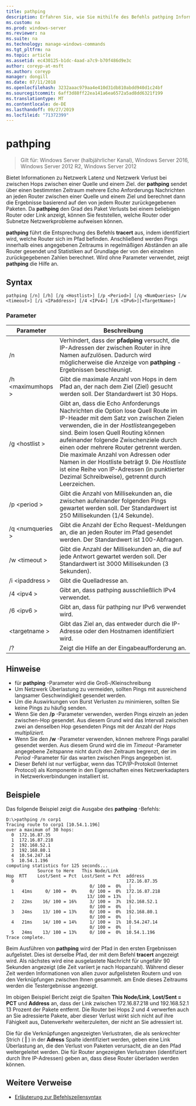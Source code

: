 ```yaml
---
title: pathping
description: Erfahren Sie, wie Sie mithilfe des Befehls pathping Informationen zur Netzwerk Latenz und zum Verlust von Daten erhalten.
ms.custom: na
ms.prod: windows-server
ms.reviewer: na
ms.suite: na
ms.technology: manage-windows-commands
ms.tgt_pltfrm: na
ms.topic: article
ms.assetid: ec430125-b1dc-4aad-a7c9-b70f486d9e3c
author: coreyp-at-msft
ms.author: coreyp
manager: dongill
ms.date: 07/11/2018
ms.openlocfilehash: 3232aaac979aa4e410d31db810abdd940d1c24bf
ms.sourcegitcommit: 6aff3d88ff22ea141a6ea6572a5ad8dd6321f199
ms.translationtype: MT
ms.contentlocale: de-DE
ms.lasthandoff: 09/27/2019
ms.locfileid: "71372399"
---
```

# <a name="pathping"></a>pathping

>Gilt für: Windows Server (halbjährlicher Kanal), Windows Server 2016, Windows Server 2012 R2, Windows Server 2012

Bietet Informationen zu Netzwerk Latenz und Netzwerk Verlust bei zwischen Hops zwischen einer Quelle und einem Ziel. der **pathping** sendet über einen bestimmten Zeitraum mehrere Echo Anforderungs Nachrichten an jeden Router zwischen einer Quelle und einem Ziel und berechnet dann die Ergebnisse basierend auf den von jedem Router zurückgegebenen Paketen. Da **pathping** den Grad des Paket Verlusts bei einem beliebigen Router oder Link anzeigt, können Sie feststellen, welche Router oder Subnetze Netzwerkprobleme aufweisen können. 

**pathping** führt die Entsprechung des Befehls **tracert** aus, indem identifiziert wird, welche Router sich im Pfad befinden. Anschließend werden Pings innerhalb eines angegebenen Zeitraums in regelmäßigen Abständen an alle Router gesendet und Statistiken auf Grundlage der von den einzelnen zurückgegebenen Zahlen berechnet. Wird ohne Parameter verwendet, zeigt **pathping** die Hilfe an. 

## <a name="syntax"></a>Syntax
```
pathping [/n] [/h] [/g <Hostlist>] [/p <Period>] [/q <NumQueries> [/w <timeout>] [/i <IPaddress>] [/4 <IPv4>] [/6 <IPv6>][<TargetName>]
```
### <a name="parameters"></a>Parameter
|Parameter|Beschreibung|
|-------|--------|
|/n|Verhindert, dass der **pfadping** versucht, die IP-Adressen der zwischen Router in ihre Namen aufzulösen. Dadurch wird möglicherweise die Anzeige von **pathping** -Ergebnissen beschleunigt.|
|/h \<maximumhops >|Gibt die maximale Anzahl von Hops in dem Pfad an, der nach dem Ziel (Ziel) gesucht werden soll. Der Standardwert ist 30 Hops.|
|/g \<hostlist >|Gibt an, dass die Echo Anforderungs Nachrichten die Option lose Quell Route im IP-Header mit dem Satz von zwischen Zielen verwenden, die in der *Hostliste*angegeben sind. Beim losen Quell Routing können aufeinander folgende Zwischenziele durch einen oder mehrere Router getrennt werden. Die maximale Anzahl von Adressen oder Namen in der Hostliste beträgt 9. Die *Hostliste* ist eine Reihe von IP-Adressen (in punktierter Dezimal Schreibweise), getrennt durch Leerzeichen.|
|/p \<period >|Gibt die Anzahl von Millisekunden an, die zwischen aufeinander folgenden Pings gewartet werden soll. Der Standardwert ist 250 Millisekunden (1/4 Sekunde).|
|/q \<numqueries >|Gibt die Anzahl der Echo Request-Meldungen an, die an jeden Router im Pfad gesendet werden. Der Standardwert ist 100-Abfragen.|
|/w \<timeout >|Gibt die Anzahl der Millisekunden an, die auf jede Antwort gewartet werden soll. Der Standardwert ist 3000 Millisekunden (3 Sekunden).|
|/i \<ipaddress >|Gibt die Quelladresse an.|
|/4 \<ipv4 >|Gibt an, dass pathping ausschließlich IPv4 verwendet.|
|/6 \<ipv6 >|Gibt an, dass für pathping nur IPv6 verwendet wird.|
|\<targetname >|Gibt das Ziel an, das entweder durch die IP-Adresse oder den Hostnamen identifiziert wird.|
|/?|Zeigt die Hilfe an der Eingabeaufforderung an.|

## <a name="remarks"></a>Hinweise
-   für **pathping** -Parameter wird die Groß-/Kleinschreibung
-   Um Netzwerk Überlastung zu vermeiden, sollten Pings mit ausreichend langsamer Geschwindigkeit gesendet werden.
-   Um die Auswirkungen von Burst Verlusten zu minimieren, sollten Sie keine Pings zu häufig senden.
-   Wenn Sie den **/p** -Parameter verwenden, werden Pings einzeln an jeden zwischen-Hop gesendet. Aus diesem Grund wird das Intervall zwischen zwei an denselben Hop gesendeten Pings mit der Anzahl der *Hops multipliziert.*
-   Wenn Sie den **/w** -Parameter verwenden, können mehrere Pings parallel gesendet werden. Aus diesem Grund wird die im *Timeout* -Parameter angegebene Zeitspanne nicht durch den Zeitraum begrenzt, der im *Period* -Parameter für das warten zwischen Pings angegeben ist.
-   Dieser Befehl ist nur verfügbar, wenn das TCP/IP-Protokoll (Internet Protocol) als Komponente in den Eigenschaften eines Netzwerkadapters in Netzwerkverbindungen installiert ist.

## <a name="BKMK_Examples"></a>Beispiele

Das folgende Beispiel zeigt die Ausgabe des **pathping** -Befehls:

```
D:\>pathping /n corp1
Tracing route to corp1 [10.54.1.196]
over a maximum of 30 hops:
  0  172.16.87.35
  1  172.16.87.218
  2  192.168.52.1
  3  192.168.80.1
  4  10.54.247.14
  5  10.54.1.196
computing statistics for 125 seconds...
            Source to Here   This Node/Link
Hop  RTT    Lost/Sent = Pct  Lost/Sent = Pct  address
  0                                           172.16.87.35
                                0/ 100 =  0%   |
  1   41ms     0/ 100 =  0%     0/ 100 =  0%  172.16.87.218
                               13/ 100 = 13%   |
  2   22ms    16/ 100 = 16%     3/ 100 =  3%  192.168.52.1
                                0/ 100 =  0%   |
  3   24ms    13/ 100 = 13%     0/ 100 =  0%  192.168.80.1
                                0/ 100 =  0%   |
  4   21ms    14/ 100 = 14%     1/ 100 =  1%  10.54.247.14
                                0/ 100 =  0%   |
  5   24ms    13/ 100 = 13%     0/ 100 =  0%  10.54.1.196
Trace complete.
```
Beim Ausführen von **pathping** wird der Pfad in den ersten Ergebnissen aufgelistet. Dies ist derselbe Pfad, der mit dem Befehl **tracert** angezeigt wird. Als nächstes wird eine ausgelastete Nachricht für ungefähr 90 Sekunden angezeigt (die Zeit variiert je nach Hopanzahl). Während dieser Zeit werden Informationen von allen zuvor aufgelisteten Routern und von den Verknüpfungen zwischen Ihnen gesammelt. am Ende dieses Zeitraums werden die Testergebnisse angezeigt.

Im obigen Beispiel Bericht zeigt die Spalten **This Node/Link**, **Lost/Sent = PCT** und **Address** an, dass der Link zwischen 172.16.87.218 und 192.168.52.1 13 Prozent der Pakete entfernt. Die Router bei Hops 2 und 4 verwerfen auch an Sie adressierte Pakete, aber dieser Verlust wirkt sich nicht auf ihre Fähigkeit aus, Datenverkehr weiterzuleiten, der nicht an Sie adressiert ist.

Die für die Verknüpfungen angezeigten Verlustraten, die als senkrechter Strich ( **|** ) in der **Adress** Spalte identifiziert werden, geben eine Link Überlastung an, die den Verlust von Paketen verursacht, die an den Pfad weitergeleitet werden. Die für Router angezeigten Verlustraten (identifiziert durch Ihre IP-Adressen) geben an, dass diese Router überladen werden können.

## <a name="additional-references"></a>Weitere Verweise
-   [Erläuterung zur Befehlszeilensyntax](command-line-syntax-key.md)